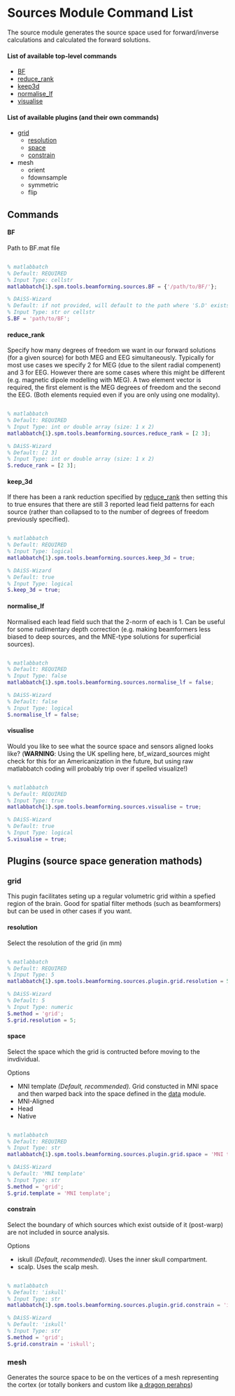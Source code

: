 # Sources Module Command List

The source module generates the source space used for forward/inverse calculations and calculated the forward solutions. 


#### List of available top-level commands
- [BF](#BF)
- [reduce_rank](#reduce_rank)
- [keep3d](#keep3d)
- [normalise_lf](#normalise_lf)
- [visualise](#visualise)

#### List of available plugins (and their own commands)
- [grid](#grid)
  - [resolution](#resolution)
  - [space](#space)
  - [constrain](#constrain)  
- mesh
  - orient
  - fdownsample
  - symmetric
  - flip

## Commands

#### BF
Path to BF.mat file

```matlab

% matlabbatch
% Default: REQUIRED
% Input Type: cellstr
matlabbatch{1}.spm.tools.beamforming.sources.BF = {'/path/to/BF/'};

% DAiSS-Wizard
% Default: if not provided, will default to the path where 'S.D' exists (see below).
% Input Type: str or cellstr
S.BF = 'path/to/BF';
```

#### reduce_rank
Specify how many degrees of freedom we want in our forward solutions (for a given source) for both MEG and EEG simultaneously. Typically for most use cases we specify 2 for MEG (due to the silent radial compenent) and 3 for EEG. However there are some cases where this might be different (e.g. magnetic dipole modelling with MEG).
A two element vector is required, the first element is the MEG degrees of freedom and the second the EEG. (Both elements requied even if you are only using one modality).

```matlab

% matlabbatch
% Default: REQUIRED
% Input Type: int or double array (size: 1 x 2)
matlabbatch{1}.spm.tools.beamforming.sources.reduce_rank = [2 3];

% DAiSS-Wizard
% Default: [2 3]
% Input Type: int or double array (size: 1 x 2)
S.reduce_rank = [2 3];
```

#### keep_3d 
If there has been a rank reduction specified by [reduce_rank](#reduce_rank) then setting this to true ensures that there are still 3 reported lead field patterns for each source (rather than collapsed to to the number of degrees of freedom previously specified).

```matlab

% matlabbatch
% Default: REQUIRED
% Input Type: logical
matlabbatch{1}.spm.tools.beamforming.sources.keep_3d = true;

% DAiSS-Wizard
% Default: true
% Input Type: logical
S.keep_3d = true;
```

#### normalise_lf
Normalised each lead field such that the 2-norm of each is 1. Can be useful for some rudimentary depth correction (e.g. making beamformers less biased to deep sources, and the MNE-type solutions for superficial sources). 

```matlab

% matlabbatch
% Default: REQUIRED
% Input Type: false
matlabbatch{1}.spm.tools.beamforming.sources.normalise_lf = false;

% DAiSS-Wizard
% Default: false
% Input Type: logical
S.normalise_lf = false;
```

#### visualise
Would you like to see what the source space and sensors aligned looks like? (**WARNING**: Using the UK spelling here, bf_wizard_sources might check for this for an Americanization in the future, but using raw matlabbatch coding will probably trip over if spelled visualize!)

```matlab

% matlabbatch
% Default: REQUIRED
% Input Type: true
matlabbatch{1}.spm.tools.beamforming.sources.visualise = true;

% DAiSS-Wizard
% Default: true
% Input Type: logical
S.visualise = true;
```

## Plugins (source space generation mathods)

### grid

This pugin facilitates seting up a regular volumetric grid within a spefied region of the brain. Good for spatial filter methods (such as beamformers) but can be used in other cases if you want.

#### resolution
Select the resolution of the grid (in mm)

```matlab

% matlabbatch
% Default: REQUIRED
% Input Type: 5
matlabbatch{1}.spm.tools.beamforming.sources.plugin.grid.resolution = 5;

% DAiSS-Wizard
% Default: 5
% Input Type: numeric
S.method = 'grid'; 
S.grid.resolution = 5;
```

#### space
Select the space which the grid is contructed before moving to the invdividual.

Options
- MNI template _(Default, recommended)._ Grid constucted in MNI space and then warped back into the space defined in the [data](01_data.md) module. 
- MNI-Aligned
- Head
- Native

```matlab

% matlabbatch
% Default: REQUIRED
% Input Type: str
matlabbatch{1}.spm.tools.beamforming.sources.plugin.grid.space = 'MNI template';

% DAiSS-Wizard
% Default: 'MNI template'
% Input Type: str
S.method = 'grid'; 
S.grid.template = 'MNI template';
```

#### constrain
Select the boundary of which sources which exist outside of it (post-warp) are not included in source analysis.

Options
- iskull _(Default, recommended)._ Uses the inner skull compartment. 
- scalp. Uses the scalp mesh.

```matlab

% matlabbatch
% Default: 'iskull'
% Input Type: str
matlabbatch{1}.spm.tools.beamforming.sources.plugin.grid.constrain = 'iskull';

% DAiSS-Wizard
% Default: 'iskull'
% Input Type: str
S.method = 'grid'; 
S.grid.constrain = 'iskull';
```

### mesh

Generates the source space to be on the vertices of a mesh representing the cortex (or totally bonkers and custom like [a dragon perahps](https://github.com/tierneytim/OPM#c5)) 
